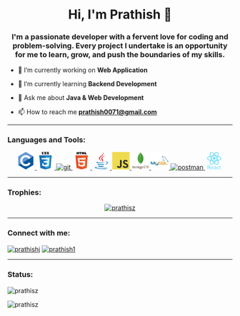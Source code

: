 <h1 align="center">Hi, I'm Prathish  👋</h1>
<h3 align="center"> I'm a passionate developer with a fervent love for coding and problem-solving. Every project I undertake is an opportunity for me to learn, grow, and push the boundaries of my skills.</h3>

- 🔭 I’m currently working on **Web Application**

- 🌱 I’m currently learning **Backend Development**

- 💬 Ask me about **Java & Web Development**

- 📫 How to reach me **prathish0071@gmail.com**
<hr></hr>
<h3 align="left">Languages and Tools:</h3>
<p align="center"> <a href="https://www.cprogramming.com/" target="_blank" rel="noreferrer"> <img src="https://raw.githubusercontent.com/devicons/devicon/master/icons/c/c-original.svg" alt="c" width="40" height="40"/> </a> <a href="https://www.w3schools.com/css/" target="_blank" rel="noreferrer"> <img src="https://raw.githubusercontent.com/devicons/devicon/master/icons/css3/css3-original-wordmark.svg" alt="css3" width="40" height="40"/> </a> <a href="https://git-scm.com/" target="_blank" rel="noreferrer"> <img src="https://www.vectorlogo.zone/logos/git-scm/git-scm-icon.svg" alt="git" width="40" height="40"/> </a> <a href="https://www.w3.org/html/" target="_blank" rel="noreferrer"> <img src="https://raw.githubusercontent.com/devicons/devicon/master/icons/html5/html5-original-wordmark.svg" alt="html5" width="40" height="40"/> </a> <a href="https://www.java.com" target="_blank" rel="noreferrer"> <img src="https://raw.githubusercontent.com/devicons/devicon/master/icons/java/java-original.svg" alt="java" width="40" height="40"/> </a> <a href="https://developer.mozilla.org/en-US/docs/Web/JavaScript" target="_blank" rel="noreferrer"> <img src="https://raw.githubusercontent.com/devicons/devicon/master/icons/javascript/javascript-original.svg" alt="javascript" width="40" height="40"/> </a> <a href="https://www.mongodb.com/" target="_blank" rel="noreferrer"> <img src="https://raw.githubusercontent.com/devicons/devicon/master/icons/mongodb/mongodb-original-wordmark.svg" alt="mongodb" width="40" height="40"/> </a> <a href="https://www.mysql.com/" target="_blank" rel="noreferrer"> <img src="https://raw.githubusercontent.com/devicons/devicon/master/icons/mysql/mysql-original-wordmark.svg" alt="mysql" width="40" height="40"/> </a> <a href="https://postman.com" target="_blank" rel="noreferrer"> <img src="https://www.vectorlogo.zone/logos/getpostman/getpostman-icon.svg" alt="postman" width="40" height="40"/> </a> <a href="https://reactjs.org/" target="_blank" rel="noreferrer"> <img src="https://raw.githubusercontent.com/devicons/devicon/master/icons/react/react-original-wordmark.svg" alt="react" width="40" height="40"/> </a> </p>
<hr></hr>
<h3 align="left">Trophies:</h3>
<p align="center"> <a href="https://github.com/ryo-ma/github-profile-trophy"><img src="https://github-profile-trophy.vercel.app/?username=prathisz" alt="prathisz" /></a> </p>
<hr></hr>
<h3 align="left">Connect with me:</h3>
<p align="left">
<a href="https://linkedin.com/in/prathishj" target="blank"><img align="center" src="https://raw.githubusercontent.com/rahuldkjain/github-profile-readme-generator/master/src/images/icons/Social/linked-in-alt.svg" alt="prathishj" height="30" width="40" /></a>
<a href="https://www.leetcode.com/prathish1" target="blank"><img align="center" src="https://raw.githubusercontent.com/rahuldkjain/github-profile-readme-generator/master/src/images/icons/Social/leet-code.svg" alt="prathish1" height="30" width="40" /></a>
</p>
<hr></hr>
<h3 align="left">Status:</h3>
<section>
<p><img align="center" width="500" src="https://github-readme-streak-stats.herokuapp.com/?user=prathisz&" alt="prathisz" /></p>
<p><img align="left" src="https://github-readme-stats.vercel.app/api/top-langs?username=prathisz&show_icons=true&locale=en&layout=compact" alt="prathisz" /></p>
</section>





